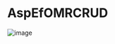# AspEfOMRCRUD

![image](https://user-images.githubusercontent.com/62241807/163706860-a27a5f04-d9de-4f8f-aaff-3613b4c6ea5c.png)
